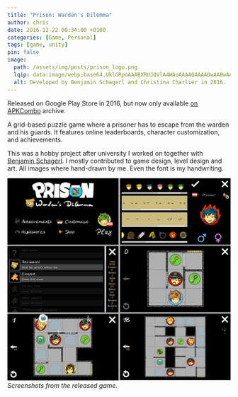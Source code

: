 ```yaml
---
title: "Prison: Warden's Dilemma"
author: chris
date: 2016-12-22 00:34:00 +0100
categories: [Game, Personal]
tags: [game, unity]
pin: false
image:
  path: /assets/img/posts/prison_logo.png
  lqip: data:image/webp;base64,UklGRpoAAABXRUJQVlA4WAoAAAAQAAAADwAABwAAQUxQSDIAAAARL0AmbZurmr57yyIiqE8oiG0bejIYEQTgqiDA9vqnsUSI6H+oAERp2HZ65qP/VIAWAFZQOCBCAAAA8AEAnQEqEAAIAAVAfCWkAALp8sF8rgRgAP7o9FDvMCkMde9PK7euH5M1m6VWoDXf2FkP3BqV0ZYbO6NA/VFIAAAA
  alt: Developed by Benjamin Schagerl and Christina Charlier in 2016.
---
```


Released on Google Play Store in 2016, but now only available [on APKCombo](https://apkcombo.com/prison-warden-s-dilemma/com.SuperiorCoding.PrisonWD/) archive.

A grid-based puzzle game where a prisoner has to escape from the warden and his guards. It features online leaderboards, character customization, and achievements.

This was a hobby project after university I worked on together with [Benjamin Schagerl](https://www.benjaminschagerl.com/). I mostly contributed to game design, level design and art. All images where hand-drawn by me. Even the font is my handwriting.


![img-prison-screenshot](/assets/img/posts/prison_screenshots.png)
_Screenshots from the released game._
